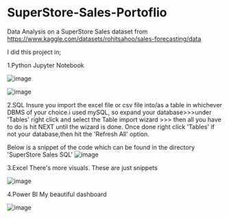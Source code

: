 # SuperStore-Sales-Portoflio
Data Analysis on a SuperStore Sales dataset from https://www.kaggle.com/datasets/rohitsahoo/sales-forecasting/data

I did this project in;

1.Python Jupyter Notebook

![image](https://github.com/CassMarkG/SuperStore-Sales-Portoflio/assets/78866517/72794711-c13f-4345-adcc-65d36e1e0073)


![image](https://github.com/CassMarkG/SuperStore-Sales-Portoflio/assets/78866517/df70f9d7-869d-4400-b725-9d7635a7cbb4)


2.SQL 
Insure you import the excel file or csv file into/as a table in whichever DBMS of your choice.i used mySQL, so expand your database>>>under 'Tables' right click and select the Table import wizard >>> then all you have to do is hit NEXT until the wizard is done. Once done right click 'Tables' if not your database,then hit the 'Refresh All' option.

Below is a snippet of the code which can be found in the directory 'SuperStore Sales SQL'
![image](https://github.com/CassMarkG/SuperStore-Sales-Portoflio/assets/78866517/e94d4171-af6d-4dbb-b132-8c0809bcf266)



3.Excel
There's more visuals. These are just snippets

![image](https://github.com/CassMarkG/SuperStore-Sales-Portoflio/assets/78866517/688b5d80-7306-41a4-ac9b-43140f94bfa5)


4.Power BI
My beautiful dashboard

![image](https://github.com/CassMarkG/SuperStore-Sales-Portoflio/assets/78866517/936dcd08-86aa-4697-9e4d-fce7b6f67581)
